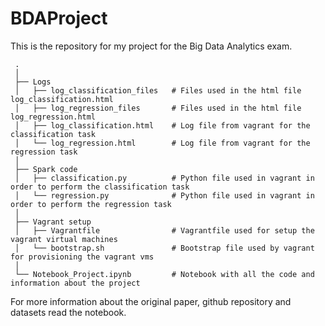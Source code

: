 # BDAProject
This is the repository for my project for the Big Data Analytics exam.

     .
     │
     ├── Logs
     │   ├── log_classification_files   # Files used in the html file log_classification.html
     │   ├── log_regression_files       # Files used in the html file log_regression.html
     │   ├── log_classification.html    # Log file from vagrant for the classification task
     │   └── log_regression.html        # Log file from vagrant for the regression task
     │
     ├── Spark code
     │   ├── classification.py          # Python file used in vagrant in order to perform the classification task
     │   └── regression.py              # Python file used in vagrant in order to perform the regression task
     │
     ├── Vagrant setup
     │   ├── Vagrantfile                # Vagrantfile used for setup the vagrant virtual machines
     │   └── bootstrap.sh               # Bootstrap file used by vagrant for provisioning the vagrant vms
     │
     └── Notebook_Project.ipynb         # Notebook with all the code and information about the project
     
For more information about the original paper, github repository and datasets read the notebook.

